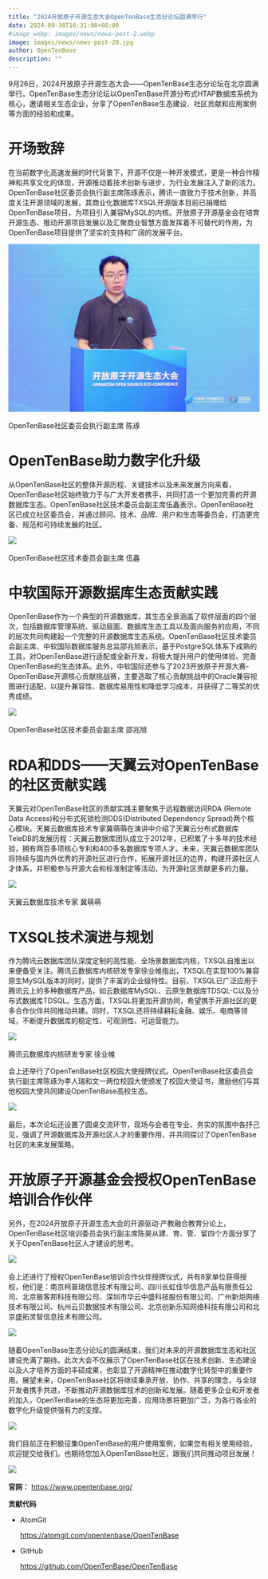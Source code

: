 ```yaml
---
title: "2024开放原子开源生态大会OpenTenBase生态分论坛圆满举行"
date: 2024-09-30T16:31:00+08:00
#image_webp: images/news/news-post-2.webp
image: images/news/news-post-20.jpg
author: OpenTenBase
description: ""
---
```

9月26日，2024开放原子开源生态大会——OpenTenBase生态分论坛在北京圆满举行。OpenTenBase生态分论坛以OpenTenBase开源分布式HTAP数据库系统为核心，邀请相关生态企业，分享了OpenTenBase生态建设、社区贡献和应用案例等方面的经验和成果。

**开场致辞**
============

在当前数字化高速发展的时代背景下，开源不仅是一种开发模式，更是一种合作精神和共享文化的体现，开源推动着技术创新与进步，为行业发展注入了新的活力。OpenTenBase社区委员会执行副主席陈琢表示，腾讯一直致力于技术创新，并高度关注开源领域的发展，其商业化数据库TXSQL开源版本目前已捐赠给OpenTenBase项目，为项目引入兼容MySQL的内核。开放原子开源基金会在培育开源生态、推动开源项目发展以及汇聚商业智慧方面发挥着不可替代的作用，为OpenTenBase项目提供了坚实的支持和广阔的发展平台。

![1728990453510](images/news-post-20/1728990453510.png)

OpenTenBase社区委员会执行副主席 陈琢

**OpenTenBase助力数字化升级**
=============================

从OpenTenBase社区的整体开源历程、关键技术以及未来发展方向来看，OpenTenBase社区始终致力于与广大开发者携手，共同打造一个更加完善的开源数据库生态。OpenTenBase社区技术委员会副主席伍鑫表示，OpenTenBase社区已成立社区委员会，并通过顾问、技术、品牌、用户和生态等委员会，打造更完备、规范和可持续发展的社区。

![](https://oss-emcsprod-public.modb.pro/image/auto/modb_20241015_c8b7e4e2-8acd-11ef-ba9b-fa163eb4f6be.png)

OpenTenBase社区技术委员会副主席 伍鑫

**中软国际开源数据库生态贡献实践**
==================================

OpenTenBase作为一个典型的开源数据库，其生态全景涵盖了软件层面的四个层次，包括数据库管理系统、驱动层面、数据库生态工具以及面向服务的应用，不同的层次共同构建起一个完整的开源数据库生态系统。OpenTenBase社区技术委员会副主席、中软国际数据库服务总监邵兆旭表示，基于PostgreSQL体系下成熟的工具，对OpenTenBase进行适配或全新开发，将极大提升用户的使用体验、完善OpenTenBase的生态体系。此外，中软国际还参与了2023开放原子开源大赛-OpenTenBase开源核心贡献挑战赛，主要选取了核心贡献挑战中的Oracle兼容视图进行适配，以提升兼容性、数据库易用性和降低学习成本，并获得了二等奖的优秀成绩。

![](https://oss-emcsprod-public.modb.pro/image/auto/modb_20241015_c8cea948-8acd-11ef-ba9b-fa163eb4f6be.png)

OpenTenBase社区技术委员会副主席 邵兆旭

**RDA和DDS——天翼云对OpenTenBase的社区贡献实践**
=================================================

天翼云对OpenTenBase社区的贡献实践主要聚焦于远程数据访问RDA (Remote Data Access)和分布式死锁检测DDS(Distributed Dependency Spread)两个核心模块。天翼云数据库技术专家冀萌萌在演讲中介绍了天翼云分布式数据库TeleDB的发展历程：天翼云数据库团队成立于2012年，已积累了十多年的技术经验，拥有两百多项核心专利和400多名数据库专项人才。未来，天翼云数据库团队将持续与国内外优秀的开源社区进行合作，拓展开源社区的边界，构建开源社区人才体系，并积极参与开源大会和标准制定等活动，为开源社区贡献更多的力量。

![](https://oss-emcsprod-public.modb.pro/image/auto/modb_20241015_c8f39398-8acd-11ef-ba9b-fa163eb4f6be.png)

天翼云数据库技术专家 冀萌萌

**TXSQL技术演进与规划**
=======================

作为腾讯云数据库团队深度定制的高性能、全场景数据库内核，TXSQL自推出以来便备受关注。腾讯云数据库内核研发专家徐业帷指出，TXSQL在实现100%兼容原生MySQL版本的同时，提供了丰富的企业级特性。目前，TXSQL已广泛应用于腾讯云上的多种数据库产品，如云数据库MySQL、云原生数据库TDSQL-C以及分布式数据库TDSQL。生态方面，TXSQL将更加开源协同，希望携手开源社区的更多合作伙伴共同推动共建。同时，TXSQL还将持续耕耘金融、娱乐、电商等领域，不断提升数据库的稳定性、可观测性、可运营能力。

![](https://oss-emcsprod-public.modb.pro/image/auto/modb_20241015_c9037768-8acd-11ef-ba9b-fa163eb4f6be.png)

腾讯云数据库内核研发专家 徐业帷

会上还举行了OpenTenBase社区校园大使授牌仪式。OpenTenBase社区委员会执行副主席陈琢为李人瑞和文一两位校园大使颁发了校园大使证书，激励他们与其他校园大使共同建设OpenTenBase高校生态。

![](https://oss-emcsprod-public.modb.pro/image/auto/modb_20241015_c91bd7e0-8acd-11ef-ba9b-fa163eb4f6be.png)

最后，本次论坛还设置了圆桌交流环节，现场与会者在专业、务实的氛围中各抒己见，强调了开源数据库及开源社区人才的重要作用，并共同探讨了OpenTenBase社区的未来发展策略。

**开放原子开源基金会授权OpenTenBase培训合作伙伴**
=================================================

另外，在2024开放原子开源生态大会的开源驱动·产教融合教育分论上，OpenTenBase社区培训委员会执行副主席陈昊从建、育、管、留四个方面分享了关于OpenTenBase社区人才建设的思考。

![](https://oss-emcsprod-public.modb.pro/image/auto/modb_20241015_c93b7a64-8acd-11ef-ba9b-fa163eb4f6be.png)

会上还进行了授权OpenTenBase培训合作伙伴授牌仪式，共有8家单位获得授权，他们是：南京柯普瑞信息技术有限公司、四川长虹佳华信息产品有限责任公司、北京极客邦科技有限公司、深圳市华云中盛科技股份有限公司、广州新炬网络技术有限公司、杭州云贝数据技术有限公司、北京创新乐知网络科技有限公司和北京盛拓灵智信息技术有限公司。

![](https://oss-emcsprod-public.modb.pro/image/auto/modb_20241015_c9622380-8acd-11ef-ba9b-fa163eb4f6be.png)

随着OpenTenBase生态分论坛的圆满结束，我们对未来的开源数据库生态和社区建设充满了期待。此次大会不仅展示了OpenTenBase社区在技术创新、生态建设以及人才培养方面的丰硕成果，也彰显了开源精神在推动数字化转型中的重要作用。展望未来，OpenTenBase社区将继续秉承开放、协作、共享的理念，与全球开发者携手共进，不断推动开源数据库技术的创新和发展。随着更多企业和开发者的加入，OpenTenBase的生态将更加完善，应用场景将更加广泛，为各行各业的数字化升级提供强有力的支撑。


<img src=../images/news-post-9-11.png class="img-fluid" /><br/>

我们目前正在积极征集OpenTenBase的用户使用案例，如果您有相关使用经验，欢迎提交给我们。也期待您加入OpenTenBase社区，跟我们共同推动项目发展！

<img src=../images/news-post-9-12.png class="img-fluid" /><br/>

**官网：** https://www.opentenbase.org/

**贡献代码**

* AtomGit

  https://atomgit.com/opentenbase/OpenTenBase
* GitHub

  https://github.com/OpenTenBase/OpenTenBase
